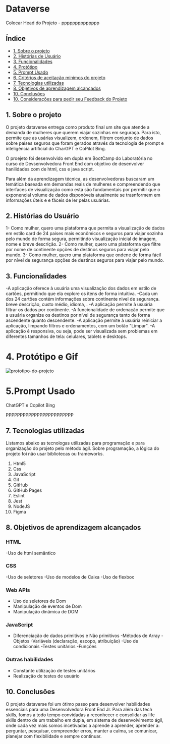# Dataverse

Colocar Head do Projeto - pppppppppppppp

## Índice

* [1. Sobre o projeto](#1-preâmbulo)
* [2. Histórias de Usuário](#2-resumo-do-projeto)
* [3. Funcionalidades](#3-considerações-gerais)
* [4. Protótipo](#4-funcionalidades)
* [5. Prompt Usado](#5-considerações-técnicas)
* [6. Critérios de aceitação mínimos do projeto](#6-critérios-de-aceitação-mínimos-do-projeto)
* [7. Tecnologias utilizadas](#7-edição-hacker)
* [8. Objetivos de aprendizagem alcançados](#8-objetivos-de-aprendizagem)
* [10. Conclusões ](#9-dicas-guias-e-leituras-complementares)
* [10. Considerações para pedir seu Feedback do Projeto](#10-considerações-para-pedir-seu-feedback-do-projeto)


## 1. Sobre o projeto

O projeto dataverse entrega como produto final um site que atende a demanda de mulheres que querem viajar sozinhas em seguraça. Para isto, permite que as usárias visualizem, ordenem, filtrem conjunto de dados sobre países seguros que foram gerados através da tecnologia de prompt e inteligência artificial do CharGPT e CoPilot Bing.

O proejeto foi desenvolvido em dupla em BootCamp do Laboratória no curso de Devsenvolvedora Front End com objetivo de desenvolver hanilidades com de html, css e java script.

Para além da aprendizagem técnica, as desenvolvedoras buscaram um temática baseada em demandas reais de mulheres e compreendendo que interfaces de visualização como esta são fundamentais por permitir que o exponencial volume de dados disponóveis atualmente se trasnformem em informações úteis e e fáceis de ler pelas usuárias.


## 2. Histórias do Usuário

1- Como mulher, quero uma plataforma que permita a visualização de dados em estilo card de 24 países mais econômicos e seguros para viajar sozinha pelo mundo de forma segura, permitindo visualização inicial de imagem, nome e breve descrição.
2- Como mulher, quero uma plataforma que filtre por nome de continente opções de destinos seguros para viajar pelo mundo.
3- Como mulher, quero uma plataforma que ondene de forma fácil por nível de segurança opções de destinos seguros para viajar pelo mundo.


## 3. Funcionalidades

-A aplicação oferece à usuária uma visualização dos dados em estilo de cartões, permitindo que ela explore os itens de forma intuitiva.
-Cada um dos 24 cartões contém informações sobre continente nivel de segurança. breve descrição, custo médio, idioma, .
-A aplicação permite à usuária filtrar os dados por continente.
-A funcionalidade de ordenação permite que a usuária organize os destinos por nível de segurança tanto de forma ascendente quanto descendente.
-A aplicação permite à usuária reiniciar a aplicação, limpando filtros e ordenamentos, com um botão "Limpar".
-A aplicação é responsiva, ou seja, pode ser visualizada sem problemas em diferentes tamanhos de tela: celulares, tablets e desktops.


# 4. Protótipo e Gif 
![prototipo-do-projeto](https://i.imgur.com/19Z6qW4.png)

# 5.Prompt Usado

ChatGPT e Copilot Bing

PPPPPPPPPPPPPPPPPPPPPPPP



## 7. Tecnologias utilizadas

 Listamos abaixo as tecnologas utilizadas para programação e para organização do projeto pelo método ágil. Sobre programação, a lógica do projeto foi não usar bibliotecas ou frameworks.

1.	Html5
2.	Css
3.	JavaScript
4.	Git
5.	GitHub
6.	GitHub Pages
7.	Eslint
8.	Jest
9.	NodeJS
10.	Figma


## 8. Objetivos de aprendizagem alcançados

### HTML
-Uso de html semântico

### CSS
-Uso de seletores
-Uso de modelos de Caixa
-Uso de flexbox

### Web APIs
- Uso de seletores de Dom
- Manipulação de eventos de Dom
- Manipulação dinâmica de DOM

### JavaScript
- Diferenciação de dados primitivos e Não primitivos
-Métodos de Array
-Objetos
-Variáveis (declaração, escopo, atribuição)
-Uso de condicionais
-Testes unitários
-Funções

### Outras habilidades
- Constante utilização de testes unitários
- Realização de testes de usuário


## 10. Conclusões 

O projeto dataverse foi um ótimo passo para desenvolver habilidades essenciais para uma Desenvolvedora Front End Jr. Para além das tech skills, fomos a todo tempo convidadas a reconhecer e consolidar as life skills dentro de um trabalho em dupla, em sistema de desenvolvimento ágil, onde cada vez mais somos incetivadas a aprende a aprender, aprender a: perguntar, pesquisar, compreender erros, manter a calma, se comunicar, planejar com flexibilidade e sempre continuar. 